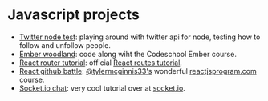 # Javascript projects

* [Twitter node test](/twitter-node-test): playing around with twitter api for node, testing how to follow and unfollow people.
* [Ember woodland](/ember-woodland): code along wiht the Codeschool Ember course.
* [React router tutorial](/react-router-tutorial): official [React routes tutorial](https://github.com/reactjs/react-router-tutorial/blob/start/lessons/01-setting-up.md).
* [React github battle](/react-github-battle): [@tylermcginnis33's](https://twitter.com/tylermcginnis33) wonderful [reactjsprogram.com](http://www.reactjsprogram.com/) course.
* [Socket.io chat](/socket-io-chat): very cool tutorial over at [socket.io](http://socket.io/get-started/chat/).
